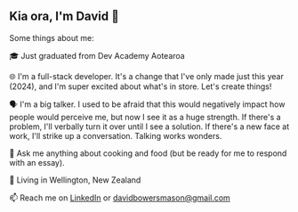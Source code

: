 ## Kia ora, I'm David 👋
Some things about me:

🎓 Just graduated from Dev Academy Aotearoa

🌐 I'm a full-stack developer. It's a change that I've only made just this year (2024), and I'm super excited about what's in store. Let's create things!

🗣️ I'm a big talker. I used to be afraid that this would negatively impact how people would perceive me, but now I see it as a huge strength. If there's a problem, I'll verbally turn it over until I see a solution. If there's a new face at work, I'll strike up a conversation. Talking works wonders.

🥗 Ask me anything about cooking and food (but be ready for me to respond with an essay).

📍 Living in Wellington, New Zealand

📫 Reach me on [LinkedIn](https://www.linkedin.com/in/david-bowers-mason-349b7475/) or davidbowersmason@gmail.com
<!--
**david-bowers-mason/david-bowers-mason** is a ✨ _special_ ✨ repository because its `README.md` (this file) appears on your GitHub profile.

Here are some ideas to get you started:

- 🔭 I’m currently working on ...
- 🌱 I’m currently learning ...
- 👯 I’m looking to collaborate on ...
- 🤔 I’m looking for help with ...
- 💬 Ask me about ...
- 📫 How to reach me: ...
- 😄 Pronouns: ...
- ⚡ Fun fact: ...
-->
